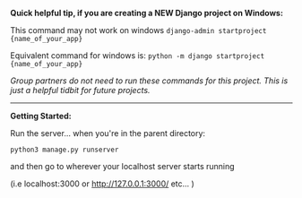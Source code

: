 **Quick helpful tip, if you are creating a NEW Django project on Windows:**

This command may not work on windows
`django-admin startproject {name_of_your_app}`

Equivalent command for windows is:
`python -m django startproject {name_of_your_app}`

*Group partners do not need to run these commands for this project. This is just a helpful tidbit for future projects.*

__________________________________________________________________________________

**Getting Started:**

Run the server... when you're in the parent directory:

`python3 manage.py runserver`

and then go to wherever your localhost server starts running

(i.e localhost:3000 or http://127.0.0.1:3000/ etc... )
